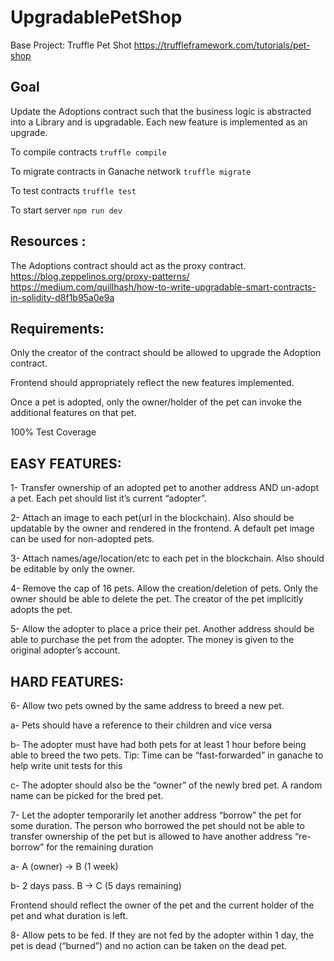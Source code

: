 # UpgradablePetShop

Base Project: Truffle Pet Shot
https://truffleframework.com/tutorials/pet-shop 

## Goal
Update the Adoptions contract such that the business logic is abstracted into a Library and is upgradable. Each new feature is implemented as an upgrade.

To compile contracts
`truffle compile`

To migrate contracts in Ganache network
`truffle migrate`

To test contracts
`truffle test`

To start server
`npm run dev`

## Resources : 
The Adoptions contract should act as the proxy contract. 
https://blog.zeppelinos.org/proxy-patterns/
https://medium.com/quillhash/how-to-write-upgradable-smart-contracts-in-solidity-d8f1b95a0e9a

## Requirements:
Only the creator of the contract should be allowed to upgrade the Adoption contract.

Frontend should appropriately reflect the new features implemented.

Once a pet is adopted, only the owner/holder of the pet can invoke the additional features on that pet.

100% Test Coverage


## EASY FEATURES:

1- Transfer ownership of an adopted pet to another address AND un-adopt a pet. Each pet should list it’s current “adopter”.

2- Attach an image to each pet(url in the blockchain). Also should be updatable by the owner and rendered in the frontend. A default pet image can be used for non-adopted pets.

3- Attach names/age/location/etc to each pet in the blockchain. Also should be editable by only the owner.

4- Remove the cap of 16 pets. Allow the creation/deletion of pets. Only the owner should be able to delete the pet. The creator of the pet implicitly adopts the pet.

5- Allow the adopter to place a price their pet. Another address should be able to purchase the pet from the adopter. The money is given to the original adopter’s account.


## HARD FEATURES:

6- Allow two pets owned by the same address to breed a new pet.

  a- Pets should have a reference to their children and vice versa
  
  b- The adopter must have had both pets for at least 1 hour before being able to breed the two pets. Tip: Time can be “fast-forwarded” in ganache to help write unit tests for this
  
  c- The adopter should also be the “owner” of the newly bred pet. A random name can be picked for the bred pet.

7- Let the adopter temporarily let another address “borrow” the pet for some duration. The person who borrowed the pet should not be able to transfer ownership of the pet but is allowed to have another address “re-borrow” for the remaining duration
  
  a- A (owner) -> B (1 week) 
  
  b- 2 days pass. B -> C (5 days remaining)
  
Frontend should reflect the owner of the pet and the current holder of the pet and what duration is left.

8- Allow pets to be fed. If they are not fed by the adopter within 1 day, the pet is dead (“burned”) and no action can be taken on the dead pet.
